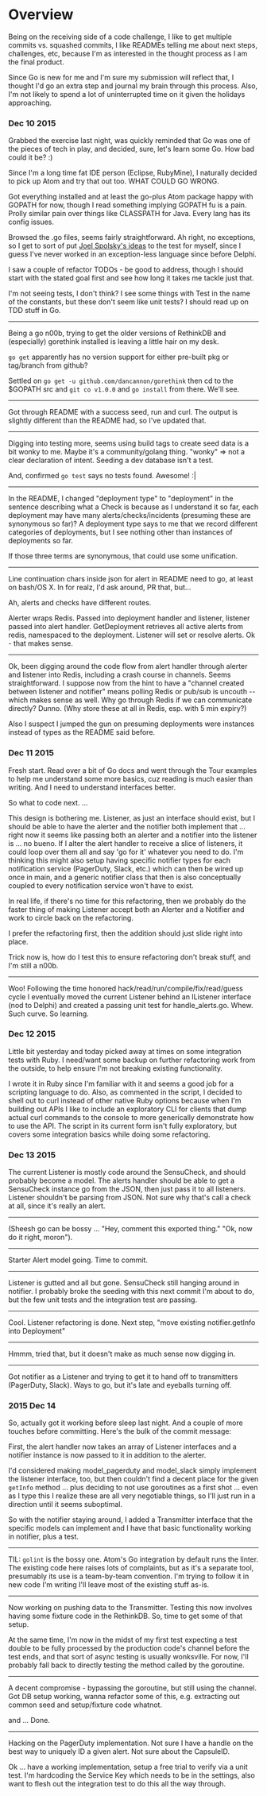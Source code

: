 # Overview

Being on the receiving side of a code challenge, I like to get multiple commits
vs. squashed commits, I like READMEs telling me about next steps, challenges,
etc, because I'm as interested in the thought process as I am the final product.

Since Go is new for me and I'm sure my submission will reflect that, I thought
I'd go an extra step and journal my brain through this process. Also, I'm not
likely to spend a lot of uninterrupted time on it given the holidays
approaching.

### Dec 10 2015

Grabbed the exercise last night, was quickly reminded that Go was one of the
pieces of tech in play, and decided, sure, let's learn some Go. How bad could
it be? :)

Since I'm a long time fat IDE person (Eclipse, RubyMine), I naturally decided
to pick up Atom and try that out too. WHAT COULD GO WRONG.

Got everything installed and at least the go-plus Atom package happy with
GOPATH for now, though I read something implying GOPATH fu is a pain. Prolly
similar pain over things like CLASSPATH for Java. Every lang has its config
issues.

Browsed the .go files, seems fairly straightforward. Ah right, no exceptions, so
I get to sort of put [Joel Spolsky's
ideas](http://www.joelonsoftware.com/items/2003/10/13.html) to the test for
myself, since I guess I've never worked in an exception-less language since
before Delphi.

I saw a couple of refactor TODOs - be good to address, though I should start
with the stated goal first and see how long it takes me tackle just that.

I'm not seeing tests, I don't think? I see some things with Test in the name of
the constants, but these don't seem like unit tests? I should read up on TDD
stuff in Go.

---

Being a go n00b, trying to get the older versions of RethinkDB and (especially)
gorethink installed is leaving a little hair on my desk.

`go get` apparently has no version support for either pre-built pkg or
tag/branch from github?

Settled on `go get -u github.com/dancannon/gorethink` then cd to the $GOPATH src
and `git co v1.0.0` and `go install` from there. We'll see.

---

Got through README with a success seed, run and curl. The output is slightly
different than the README had, so I've updated that.

---

Digging into testing more, seems using build tags to create seed data is a bit
wonky to me. Maybe it's a community/golang thing. "wonky" => not a clear
declaration of intent. Seeding a dev database isn't a test.

And, confirmed `go test` says no tests found. Awesome! :|

---

In the README, I changed "deployment type" to "deployment" in the sentence
describing what a Check is because as I understand it so far, each deployment
may have many alerts/checks/incidents (presuming these are synonymous so far)? A
deployment type says to me that we record different categories of deployments,
but I see nothing other than instances of deployments so far.

If those three terms are synonymous, that could use some unification.

---

Line continuation chars inside json for alert in README need to go, at least
on bash/OS X. In for realz, I'd ask around, PR that, but...

Ah, alerts and checks have different routes.

Alerter wraps Redis. Passed into deployment handler and listener, listener
passed into alert handler. GetDeployment retrieves all active alerts from redis,
namespaced to the deployment. Listener will set or resolve alerts. Ok - that
makes sense.

---

Ok, been digging around the code flow from alert handler through alerter and
listener into Redis, including a crash course in channels. Seems
straightforward. I suppose now from the hint to have a "channel created between
listener and notifier" means polling Redis or pub/sub is uncouth -- which makes
sense as well. Why go through Redis if we can communicate directly? Dunno. (Why
store these at all in Redis, esp. with 5 min expiry?)

Also I suspect I jumped the gun on presuming deployments were instances instead
of types as the README said before.

### Dec 11 2015

Fresh start. Read over a bit of Go docs and went through the Tour examples to
help me understand some more basics, cuz reading is much easier than writing.
And I need to understand interfaces better.

So what to code next. ...

This design is bothering me. Listener, as just an interface should exist, but I
should be able to have the alerter and the notifier both implement that ...
right now it seems like passing both an alerter and a notifier into the listener
is ... no bueno. If I alter the alert handler to receive a slice of listeners,
it could loop over them all and say 'go for it' whatever you need to do. I'm
thinking this might also setup having specific notifier types for each
notification service (PagerDuty, Slack, etc.) which can then be wired up once in
main, and a generic notifier class that then is also conceptually coupled to
every notification service won't have to exist.

In real life, if there's no time for this refactoring, then we probably do the
faster thing of making Listener accept both an Alerter and a Notifier and work
to circle back on the refactoring.

I prefer the refactoring first, then the addition should just slide right into
place.

Trick now is, how do I test this to ensure refactoring don't break stuff, and
I'm still a n00b.

---

Woo! Following the time honored hack/read/run/compile/fix/read/guess cycle I
eventually moved the current Listener behind an IListener interface (nod to
Delphi) and created a passing unit test for handle_alerts.go. Whew. Such curve.
So learning.

### Dec 12 2015

Little bit yesterday and today picked away at times on some integration tests
with Ruby. I need/want some backup on further refactoring work from the outside,
to help ensure I'm not breaking existing functionality.

I wrote it in Ruby since I'm familiar with it and seems a good job for a
scripting language to do. Also, as commented in the script, I decided to shell
out to curl instead of other native Ruby options because when I'm building out
APIs I like to include an exploratory CLI for clients that dump actual curl
commands to the console to more generically demonstrate how to use the API. The
script in its current form isn't fully exploratory, but covers some integration
basics while doing some refactoring.

### Dec 13 2015

The current Listener is mostly code around the SensuCheck, and should probably
become a model. The alerts handler should be able to get a SensuCheck instance
go from the JSON, then just pass it to all listeners. Listener shouldn't be
parsing from JSON. Not sure why that's call a check at all, since it's really an
alert.

---

(Sheesh go can be bossy ... "Hey, comment this exported thing." "Ok, now do it
right, moron").

---

Starter Alert model going. Time to commit.

---

Listener is gutted and all but gone. SensuCheck still hanging around in
notifier. I probably broke the seeding with this next commit I'm about to do,
but the few unit tests and the integration test are passing.

---

Cool. Listener refactoring is done. Next step, "move existing notifier.getInfo
into Deployment"

---

Hmmm, tried that, but it doesn't make as much sense now digging in.

---

Got notifier as a Listener and trying to get it to hand off to transmitters
(PagerDuty, Slack). Ways to go, but it's late and eyeballs turning off.

### 2015 Dec 14

So, actually got it working before sleep last night. And a couple of more
touches before committing. Here's the bulk of the commit message:

First, the alert handler now takes an array of Listener interfaces and a
notifier instance is now passed to it in addition to the alerter.

I'd considered making model_pagerduty and model_slack simply implement the
listener interface, too, but then couldn't find a decent place for the given
`getInfo` method ... plus deciding to not use goroutines as a first shot ...
even as I type this I realize these are all very negotiable things, so I'll just
run in a direction until it seems suboptimal.

So with the notifier staying around, I added a Transmitter interface that the
specific models can implement and I have that basic functionality working in
notifier, plus a test.

---

TIL: `golint` is the bossy one. Atom's Go integration by default runs the
linter. The existing code here raises lots of complaints, but as it's a separate
tool, presumably its use is a team-by-team convention. I'm trying to follow it
in new code I'm writing I'll leave most of the existing stuff as-is.

---

Now working on pushing data to the Transmitter. Testing this now involves having
some fixture code in the RethinkDB. So, time to get some of that setup.

At the same time, I'm now in the midst of my first test expecting a test double
to be fully processed by the production code's channel before the test ends,
and that sort of async testing is usually wonksville. For now, I'll probably
fall back to directly testing the method called by the goroutine.

---

A decent compromise - bypassing the goroutine, but still using the channel. Got
DB setup working, wanna refactor some of this, e.g. extracting out common seed
and setup/fixture code whatnot.

and ... Done.

---

Hacking on the PagerDuty implementation. Not sure I have a handle on the best
way to uniquely ID a given alert. Not sure about the CapsuleID.

Ok ... have a working implementation, setup a free trial to verify via a unit
test. I'm hardcoding the Service Key which needs to be in the settings, also
want to flesh out the integration test to do this all the way through.
